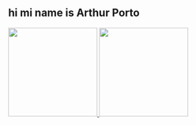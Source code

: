## hi mi name is Arthur Porto


<div>
  <a href="https://github.com/portoDEV">
  <img height="180em" src="https://github-readme-stats.vercel.app/api?username=PortoDEV_icons=true&hide=contribs,prs&cache_seconds=86400&theme=dark"/>
  <img height="180em" src="https://github-readme-stats.vercel.app/api/pin/?username=PortoDEV&repo=github-readme-stats&cache_seconds=86400&theme=dark"/>
</div>
